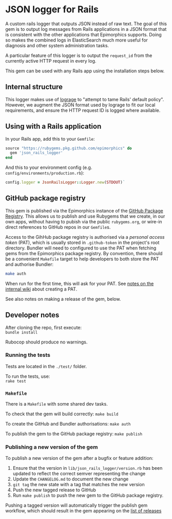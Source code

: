 # JSON logger for Rails

A custom rails logger that outputs JSON instead of raw text. The goal of this
gem is to output log messages from Rails applications in a JSON format that
is consistent with the other applications that Epimorphics supports. Doing so
makes the combined logs in ElasticSearch much more useful for diagnosis and
other system administration tasks.

A particular feature of this logger is to output the `request_id` from the
currently active HTTP request in every log.

This gem can be used with any Rails app using the installation steps below.

## Internal structure

This logger makes use of [lograge](https://github.com/roidrage/lograge) to
"attempt to tame Rails' default policy". However, we augment the JSON format
used by lograge to fit our local requirements, and ensure the HTTP request ID
is logged where available.

## Using with a Rails application

In your Rails app, add this to your `Gemfile`:

```ruby
source "https://rubygems.pkg.github.com/epimorphics" do
  gem 'json_rails_logger'
end
```

And this to your environment config (e.g. `config/environments/production.rb`):

```ruby
config.logger = JsonRailsLogger::Logger.new(STDOUT)`
```

## GitHub package registry

This gem is published via the Epimorphics instance of the
[GitHub Package Registry](https://docs.github.com/en/packages/working-with-a-github-packages-registry/working-with-the-rubygems-registry).
This allows us to publish and use Rubygems that we create, in our own apps,
without having to pubish via the public `rubygems.org`, or wire-in direct
references to GitHub repos in our `Gemfile`s.

Access to the GihHub package registry is authorised via a _personal access
token_ (PAT), which is usually stored in `.github-token` in the project's
root directory. Bundler will need to configured to use the PAT when fetching
gems from the Epimorphics package registry. By convention, there should be
a convenient `Makefile` target to help developers to both store the PAT and
authorise Bundler:

```sh
make auth
```

When run for the first time, this will ask for your PAT. See
[notes on the internal wiki](https://github.com/epimorphics/internal/wiki/Ansible-CICD#creating-a-pat-for-gpr-access)
about creating a PAT.

See also notes on making a release of the gem, below.

## Developer notes

After cloning the repo, first execute:\
`bundle install`

Rubocop should produce no warnings.

### Running the tests

Tests are located in the `./test/` folder.

To run the tests, use:\
`rake test`

### `Makefile`

There is a `Makefile` with some shared dev tasks.

To check that the gem will build correctly: `make build`

To create the GitHub and Bundler authorisations: `make auth`

To publish the gem to the GitHub package registry: `make publish`

### Publishing a new version of the gem

To publish a new version of the gem after a bugfix or feature addition:

1. Ensure that the version in `lib/json_rails_logger/version.rb` has
   been updated to reflect the correct semver representing the change
2. Update the `CHANGELOG.md` to document the new change
3. `git tag` the new state with a tag that matches the new version
4. Push the new tagged release to GitHub
5. Run `make publish` to push the new gem to the GitHub package registry.

Pushing a tagged version will automatically trigger the publish gem
workflow, which should result in the gem appearing on the
[list of releases](https://github.com/epimorphics/json-rails-logger/releases)
